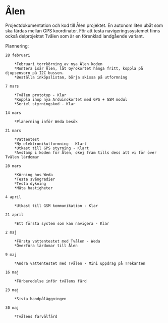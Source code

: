 # Ålen
Projectdokumentation och kod till Ålen projektet. En autonom liten ubåt som ska färdas mellan GPS koordinater.
För att testa navigeringssystemet finns också delprojektet Tvålen som är en förenklad landgående variant.

Plannering:

	28 februari

		*Februari torrkörning av nya Ålen koden
		*Montera isär Ålen, låt Gyrokortet hänga fritt, koppla på djupsensorn på I2C bussen.
		*Beställa inköpslistan, börja skissa på utformning

	7 mars

		*Tvålen prototyp - Klar 	
		*Koppla ihop nya Arduinokortet med GPS + GSM modul
		*Seriel styrningskod - Klar
	
	14 mars

		*Planerning inför Weda besök
	
	21 mars

		*Vattentest
		*Ny elektronikutformning - Klart
		*Utkast till GPS styrning - Klart
		*Avstamp i koden för Ålen, okej fram tills dess att vi för över Tvålen lärdomar
		
	28 mars

		*Körning hos Weda
		*Testa svängradier 
		*Testa dykning
		*Mäta hastigheter

	4 april

		*Utkast till GSM kommunikation - Klar
	
	21 april

		*Ett första system som kan navigera - Klar

	2 maj

		*Första vattentestet med Tvålen - Weda
		*Överföra lärdomar till Ålen
		
	9 maj

		*Andra vattentestet med Tvålen - Mini uppdrag på Trekanten

	16 maj

		*Förberedelse inför tvålens färd
	
	23 maj

		*Sista handpåläggningen

	30 maj

		*Tvålens farvälfärd
